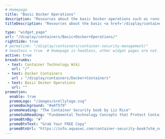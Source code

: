 ```yaml
---
# Homepage
title: "Basic Docker Operations"
description: "Resources about the basic Docker operations such as running Docker containers, working with dockerfiles, Docker security, creating and sharing Docker images, storing data within containers and more."
titleDescription: "Resources about the basic <a href='/display/containers/Docker+Architecture'> Docker</a> operations such as running Docker containers, working with dockerfiles, <a href='https://blog.aquasec.com/docker-security-best-practices'> Docker security</a>, creating and sharing Docker images, storing data within containers and more." 

type: "widget_page"
url: "/display/containers/Basic+Docker+Operations/" 
rightSide: true 
# permalink: "/display/containers/container-security-management/"
# headless = true  # Homepage is headless, other widget pages are not.
active: true
breadcrumbs:
 - text: Container Technology Wiki
   url: "/"
 - text: Docker Containers
   url : "/display/containers/Docker+Containers"
 - text: Basic Docker Operations
   url: ""
promotion:
  enable: true
  promoLogo: "/images/orellylogo.svg"
  promoBackground: "#e8f5f9"
  promoHeading: "The Container Security book by Liz Rice"
  promoSubHeading: "Fundamental Technology Concepts that Protect Containerized Applications"
  promoBtnBg: "#"
  promoBtnText: "Grab Your FREE Copy"
  promoBtnUrl: "https://info.aquasec.com/container-security-book?utm_source=wiki"
---
```




